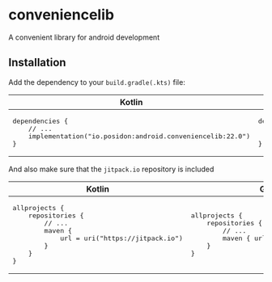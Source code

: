 # conveniencelib

A convenient library for android development

## Installation
Add the dependency to your `build.gradle(.kts)` file:
<table>
  <thead>
    <tr>
      <th>Kotlin</th>
      <th>Groovy</th>
    </tr>
  </thead>
  <tr>
    <td>
<pre lang="kotlin">dependencies {
    // ...
    implementation("io.posidon:android.conveniencelib:22.0")
}</pre>
    </td>
    <td>
<pre lang="groovy">dependencies {
    // ...
    implementation 'io.posidon:android.conveniencelib:22.0'
}</pre>
    </td>
  </tr>
</table>

And also make sure that the `jitpack.io` repository is included
<table>
  <thead>
    <tr>
      <th>Kotlin</th>
      <th>Groovy</th>
    </tr>
  </thead>
  <tr>
    <td>
<pre lang="kotlin">allprojects {
    repositories {
        // ...
        maven {
            url = uri("https://jitpack.io")
        }
    }
}</pre>
    </td>
    <td>
<pre lang="groovy">allprojects {
    repositories {
        // ...
        maven { url 'https://jitpack.io' }
    }
}</pre>
    </td>
  </tr>
</table>
